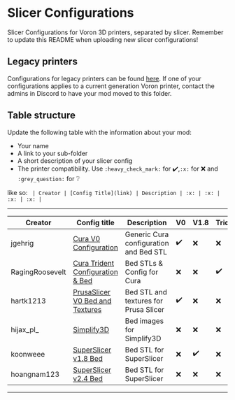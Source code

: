 # Slicer Configurations

Slicer Configurations for Voron 3D printers, separated by slicer.
Remember to update this README when uploading new slicer configurations!

## Legacy printers

Configurations for legacy printers can be found [here](../legacy_printers/slicer_configurations). 
If one of your configurations applies to a current generation Voron printer, contact the admins in 
Discord to have your mod moved to this folder.

## Table structure

Update the following table with the information about your mod:
- Your name
- A link to your sub-folder
- A short description of your slicer config
- The printer compatibility. Use `:heavy_check_mark:` for :heavy_check_mark:,`:x:` for :x: and `:grey_question:` for :grey_question:

like so:
`
| Creator | [Config Title](link) | Description | :x: | :x: | :x: | :x: |`

---

| Creator | Config title | Description | V0 | V1.8 | Trident | V2.4 | VSW |
| --- | --- | --- | --- | --- | --- | --- | --- |
| jgehrig | [Cura V0 Configuration ](./Cura/jgehrig/V0) | Generic Cura configuration and Bed STL | :heavy_check_mark: | :x: | :x: | :x: | :x: |
| RagingRoosevelt | [Cura Trident Configuration & Bed](./Cura/RagingRoosevelt/Trident) | Bed STLs & Config for Cura | :x: | :x: | :heavy_check_mark: | :x: | :x:
| hartk1213 | [PrusaSlicer V0 Bed and Textures](./PrusaSlicer/hartk1213/V0) | Bed STL and textures for Prusa Slicer | :heavy_check_mark: | :x: | :x: | :x: | :x: |
| hijax_pl_ | [Simplify3D](./Simplify3D/hijax_pl/beds) | Bed images for Simplify3D | :x: | :x: | :x: | :heavy_check_mark: | :x: |
| koonweee | [SuperSlicer v1.8 Bed](./SuperSlicer/koonweee/beds) | Bed STL for SuperSlicer | :x: | :heavy_check_mark: | :x: | :x: | :x: |
| hoangnam123 | [SuperSlicer v2.4 Bed](./SuperSlicer/hoangnam123) | Bed STL for SuperSlicer | :x: | :x: | :x: | :heavy_check_mark: | :x: |

---

